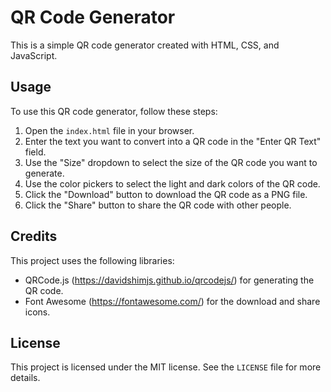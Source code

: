 # QR Code Generator
This is a simple QR code generator created with HTML, CSS, and JavaScript.

## Usage
To use this QR code generator, follow these steps:

1. Open the `index.html` file in your browser.
2. Enter the text you want to convert into a QR code in the "Enter QR Text" field.
3. Use the "Size" dropdown to select the size of the QR code you want to generate.
4. Use the color pickers to select the light and dark colors of the QR code.
5. Click the "Download" button to download the QR code as a PNG file.
6. Click the "Share" button to share the QR code with other people.

## Credits
This project uses the following libraries:

- QRCode.js (https://davidshimjs.github.io/qrcodejs/) for generating the QR code.
- Font Awesome (https://fontawesome.com/) for the download and share icons.

## License
This project is licensed under the MIT license. See the `LICENSE` file for more details.
